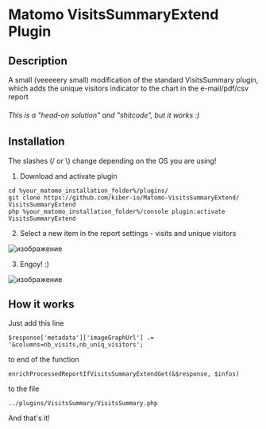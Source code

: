 # Matomo VisitsSummaryExtend Plugin

## Description

A small (veeeeery small) modification of the standard VisitsSummary plugin, which adds the unique visitors indicator to the chart in the e-mail/pdf/csv report
###### This is a "head-on solution" and "shitcode", but it works :)
## Installation

The slashes (/ or \\) change depending on the OS you are using!
1. Download and activate plugin
```
cd %your_matomo_installation_folder%/plugins/
git clone https://github.com/kiber-io/Matomo-VisitsSummaryExtend/ VisitsSummaryExtend
php %your_matomo_installation_folder%/console plugin:activate VisitsSummaryExtend
```
2. Select a new item in the report settings - visits and unique visitors

![изображение](https://user-images.githubusercontent.com/60169133/112997907-32d63680-9176-11eb-9732-fbf81e7abb92.png)

3. Engoy! :)

![изображение](https://user-images.githubusercontent.com/60169133/112998048-54cfb900-9176-11eb-80a3-8900bb1959ec.png)

## How it works

Just add this line
```
$response['metadata']['imageGraphUrl'] .= '&columns=nb_visits,nb_uniq_visitors';
```
to end of the function 
```
enrichProcessedReportIfVisitsSummaryExtendGet(&$response, $infos)
```
to the file
```
../plugins/VisitsSummary/VisitsSummary.php
```
And that's it!
